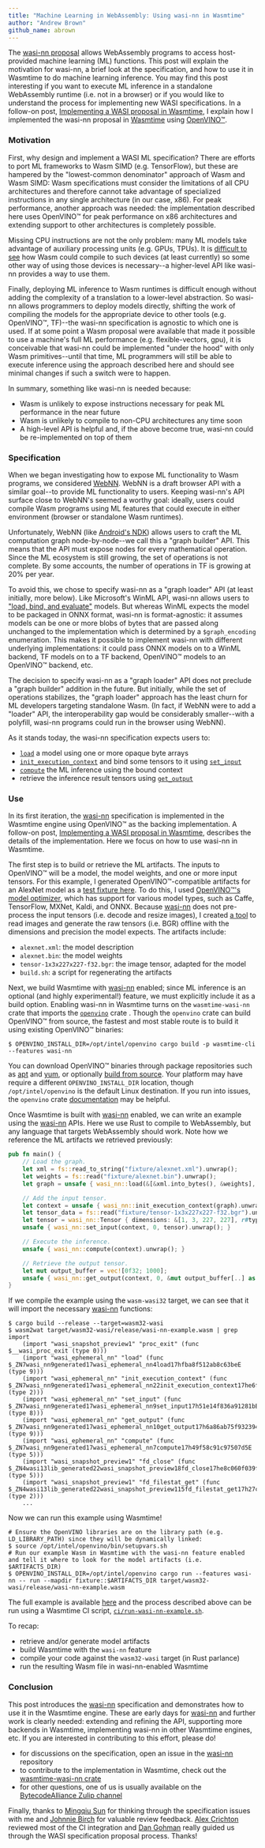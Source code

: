 ```yaml
---
title: "Machine Learning in WebAssembly: Using wasi-nn in Wasmtime"
author: "Andrew Brown"
github_name: abrown
---
```


The [wasi-nn proposal][wasi-nn] allows WebAssembly programs to access host-provided machine learning
(ML) functions. This post will explain the motivation for wasi-nn, a brief look at the
specification, and how to use it in Wasmtime to do machine learning inference. You may find this
post interesting if you want to execute ML inference in a standalone WebAssembly runtime (i.e. not
in a browser) or if you would like to understand the process for implementing new WASI
specifications. In a follow-on post, [Implementing a WASI proposal in
Wasmtime](https://bytecodealliance.org/articles/implementing-wasi-nn-in-wasmtime), I explain how I
implemented the wasi-nn proposal in [Wasmtime](https://wasmtime.dev/) using
[OpenVINO&trade;](https://docs.openvinotoolkit.org/latest/index.html).



### Motivation

First, why design and implement a WASI ML specification? There are efforts to port ML frameworks to
Wasm SIMD (e.g. TensorFlow), but these are hampered by the "lowest-common denominator" approach of
Wasm and Wasm SIMD: Wasm specifications must consider the limitations of all CPU architectures and
therefore cannot take advantage of specialized instructions in any single architecture (in our case,
x86). For peak performance, another approach was needed: the implementation described here uses
OpenVINO&trade; for peak performance on x86 architectures and extending support to other
architectures is completely possible.

Missing CPU instructions are not the only problem: many ML models take advantage of auxiliary
processing units (e.g. GPUs, TPUs). It is [difficult to
see](https://github.com/WebAssembly/design/issues/273) how Wasm could compile to such devices (at
least currently) so some other way of using those devices is necessary--a higher-level API like
wasi-nn provides a way to use them.

Finally, deploying ML inference to Wasm runtimes is difficult enough without adding the complexity
of a translation to a lower-level abstraction. So wasi-nn allows programmers to deploy models
directly, shifting the work of compiling the models for the appropriate device to other tools (e.g.
OpenVINO&trade;, TF)--the wasi-nn specification is agnostic to which one is used. If at some point a
Wasm proposal were available that made it possible to use a machine's full ML performance (e.g.
flexible-vectors, gpu), it is conceivable that wasi-nn could be implemented "under the hood" with
only Wasm primitives--until that time, ML programmers will still be able to execute inference using
the approach described here and should see minimal changes if such a switch were to happen.

In summary, something like wasi-nn is needed because:
 - Wasm is unlikely to expose instructions necessary for peak ML performance in the near future
 - Wasm is unlikely to compile to non-CPU architectures any time soon
 - A high-level API is helpful and, if the above become true, wasi-nn could be re-implemented on top
   of them



### Specification 

When we began investigating how to expose ML functionality to Wasm programs, we considered
[WebNN](https://webmachinelearning.github.io/webnn). WebNN is a draft browser API with a similar
goal--to provide ML functionality to users. Keeping wasi-nn's API surface close to WebNN's seemed a
worthy goal: ideally, users could compile Wasm programs using ML features that could execute in
either environment (browser or standalone Wasm runtimes).

Unfortunately, WebNN (like [Android's NDK](https://developer.android.com/ndk/guides/neuralnetworks))
allows users to craft the ML computation graph node-by-node--we call this a "graph builder" API.
This means that the API must expose nodes for every mathematical operation. Since the ML ecosystem
is still growing, the set of operations is not complete. By some accounts, the number of operations
in TF is growing at 20% per year.

To avoid this, we chose to specify wasi-nn as a "graph loader" API (at least initially, more below).
Like Microsoft's WinML API, wasi-nn allows users to ["load, bind, and
evaluate"](https://docs.microsoft.com/en-us/windows/ai/windows-ml/integrate-model) models. But
whereas WinML expects the model to be packaged in ONNX format, wasi-nn is format-agnostic: it
assumes models can be one or more blobs of bytes that are passed along unchanged to the
implementation which is determined by a `$graph_encoding` enumeration. This makes it possible to
implement wasi-nn with different underlying implementations: it could pass ONNX models on to a WinML
backend, TF models on to a TF backend, OpenVINO&trade; models to an OpenVINO&trade; backend, etc.

The decision to specify wasi-nn as a "graph loader" API does not preclude a "graph builder" addition
in the future. But initially, while the set of operations stabilizes, the "graph loader" approach
has the least churn for ML developers targeting standalone Wasm. (In fact, if WebNN were to add a
"loader" API, the interoperability gap would be considerably smaller--with a polyfill, wasi-nn
programs could run in the browser using WebNN).

As it stands today, the wasi-nn specification expects users to:
 - [`load`] a model using one or more opaque byte arrays
 - [`init_execution_context`] and bind some tensors to it using [`set_input`]
 - [`compute`] the ML inference using the bound context
 - retrieve the inference result tensors using [`get_output`]

[`load`]: https://github.com/WebAssembly/wasi-nn/blob/f72b983c4cc91ac575af6babc57b5bccb7db7ba9/phases/ephemeral/witx/wasi_ephemeral_nn.witx#L108-L118
[`init_execution_context`]: https://github.com/WebAssembly/wasi-nn/blob/f72b983c4cc91ac575af6babc57b5bccb7db7ba9/phases/ephemeral/witx/wasi_ephemeral_nn.witx#L125-L129
[`set_input`]: https://github.com/WebAssembly/wasi-nn/blob/f72b983c4cc91ac575af6babc57b5bccb7db7ba9/phases/ephemeral/witx/wasi_ephemeral_nn.witx#L134-L142
[`compute`]: https://github.com/WebAssembly/wasi-nn/blob/f72b983c4cc91ac575af6babc57b5bccb7db7ba9/phases/ephemeral/witx/wasi_ephemeral_nn.witx#L165
[`get_output`]: https://github.com/WebAssembly/wasi-nn/blob/f72b983c4cc91ac575af6babc57b5bccb7db7ba9/phases/ephemeral/witx/wasi_ephemeral_nn.witx#L147-L160



### Use

In its first iteration, the [wasi-nn] specification is implemented in the Wasmtime engine using
OpenVINO&trade; as the backing implementation. A follow-on post, [Implementing a WASI proposal in
Wasmtime](https://bytecodealliance.org/articles/implementing-wasi-nn-in-wasmtime), describes the
details of the implementation. Here we focus on how to use wasi-nn in Wasmtime.

The first step is to build or retrieve the ML artifacts. The inputs to OpenVINO&trade; will be a
model, the model weights, and one or more input tensors. For this example, I generated
OpenVINO&trade;-compatible artifacts for an AlexNet model as a [test fixture
here](https://github.com/intel/openvino-rs/tree/main/crates/openvino/tests/fixtures/alexnet). To do
this, I used [OpenVINO&trade;'s model
optimizer](https://docs.openvinotoolkit.org/latest/openvino_docs_MO_DG_Deep_Learning_Model_Optimizer_DevGuide.html),
which has support for various model types, such as Caffe, TensorFlow, MXNet, Kaldi, and ONNX.
Because [wasi-nn] does not pre-process the input tensors (i.e. decode and resize images), I created
[a tool](https://github.com/intel/openvino-rs/tree/main/crates/openvino-tensor-converter) to read
images and generate the raw tensors (i.e. BGR) offline with the dimensions and precision the model
expects. The artifacts include:
 - `alexnet.xml`: the model description
 - `alexnet.bin`: the model weights
 - `tensor-1x3x227x227-f32.bgr`: the image tensor, adapted for the model
 - `build.sh`: a script for regenerating the artifacts

Next, we build Wasmtime with [wasi-nn] enabled; since ML inference is an optional (and highly
experimental!) feature, we must explicitly include it as a build option. Enabling wasi-nn in
Wasmtime turns on the `wasmtime-wasi-nn` crate that imports the
[`openvino`](https://crates.io/crates/openvino) crate . Though the `openvino` crate can build
OpenVINO&trade; from source, the fastest and most stable route is to build it using existing
OpenVINO&trade; binaries:

```shell
$ OPENVINO_INSTALL_DIR=/opt/intel/openvino cargo build -p wasmtime-cli --features wasi-nn
```

You can download OpenVINO&trade; binaries through package repositories such as
[apt](https://docs.openvinotoolkit.org/latest/openvino_docs_install_guides_installing_openvino_apt.html)
and
[yum](https://docs.openvinotoolkit.org/latest/openvino_docs_install_guides_installing_openvino_yum.html),
or optionally [build from
source](https://github.com/openvinotoolkit/openvino/blob/master/build-instruction.md). Your platform
may have require a different `OPENVINO_INSTALL_DIR` location, though `/opt/intel/openvino` is the
default Linux destination. If you run into issues, the `openvino` crate
[documentation](https://github.com/openvinotoolkit/openvino/pull/2342/files#diff-797836aff877bf81e5149c84eb772d8685d7a11451430ea89115fac9c3539082)
may be helpful.

Once Wasmtime is built with [wasi-nn] enabled, we can write an example using the [wasi-nn] APIs.
Here we use Rust to compile to WebAssembly, but any language that targets WebAssembly should work.
Note how we reference the ML artifacts we retrieved previously:

```rust
pub fn main() {
    // Load the graph.
    let xml = fs::read_to_string("fixture/alexnet.xml").unwrap();
    let weights = fs::read("fixture/alexnet.bin").unwrap();
    let graph = unsafe { wasi_nn::load(&[&xml.into_bytes(), &weights], wasi_nn::GRAPH_ENCODING_OPENVINO, wasi_nn::EXECUTION_TARGET_CPU).unwrap() };

    // Add the input tensor.
    let context = unsafe { wasi_nn::init_execution_context(graph).unwrap() };
    let tensor_data = fs::read("fixture/tensor-1x3x227x227-f32.bgr").unwrap();
    let tensor = wasi_nn::Tensor { dimensions: &[1, 3, 227, 227], r#type: wasi_nn::TENSOR_TYPE_F32, data: &tensor_data };
    unsafe { wasi_nn::set_input(context, 0, tensor).unwrap(); }

    // Execute the inference.
    unsafe { wasi_nn::compute(context).unwrap(); }

    // Retrieve the output tensor.
    let mut output_buffer = vec![0f32; 1000];
    unsafe { wasi_nn::get_output(context, 0, &mut output_buffer[..] as *mut [f32] as *mut u8, (output_buffer.len() * 4).try_into().unwrap()); }
}
```

If we compile the example using the `wasm-wasi32` target, we can see that it will import the
necessary [wasi-nn] functions:

```shell
$ cargo build --release --target=wasm32-wasi
$ wasm2wat target/wasm32-wasi/release/wasi-nn-example.wasm | grep import
    (import "wasi_snapshot_preview1" "proc_exit" (func $__wasi_proc_exit (type 0)))
    (import "wasi_ephemeral_nn" "load" (func $_ZN7wasi_nn9generated17wasi_ephemeral_nn4load17hfba8f512ab8c63beE (type 9)))
    (import "wasi_ephemeral_nn" "init_execution_context" (func $_ZN7wasi_nn9generated17wasi_ephemeral_nn22init_execution_context17he6f1beedc2598fbdE (type 2)))
    (import "wasi_ephemeral_nn" "set_input" (func $_ZN7wasi_nn9generated17wasi_ephemeral_nn9set_input17h51e14f836a91281bE (type 8)))
    (import "wasi_ephemeral_nn" "get_output" (func $_ZN7wasi_nn9generated17wasi_ephemeral_nn10get_output17h6a86ab75f932394dE (type 9)))
    (import "wasi_ephemeral_nn" "compute" (func $_ZN7wasi_nn9generated17wasi_ephemeral_nn7compute17h49f58c91c97507d5E (type 5)))
    (import "wasi_snapshot_preview1" "fd_close" (func $_ZN4wasi13lib_generated22wasi_snapshot_preview18fd_close17he8c060f039f6c828E (type 5)))
    (import "wasi_snapshot_preview1" "fd_filestat_get" (func $_ZN4wasi13lib_generated22wasi_snapshot_preview115fd_filestat_get17h27caa6992e6ea3b8E (type 2)))
    ...
```

Now we can run this example using Wasmtime!

```shell
# Ensure the OpenVINO libraries are on the library path (e.g. LD_LIBRARY_PATH) since they will be dynamically linked:
$ source /opt/intel/openvino/bin/setupvars.sh
# Run our example Wasm in Wasmtime with the wasi-nn feature enabled and tell it where to look for the model artifacts (i.e. $ARTIFACTS_DIR)
$ OPENVINO_INSTALL_DIR=/opt/intel/openvino cargo run --features wasi-nn -- run --mapdir fixture::$ARTIFACTS_DIR target/wasm32-wasi/release/wasi-nn-example.wasm
```

The full example is available
[here](https://github.com/bytecodealliance/wasmtime/blob/main/crates/wasi-nn/examples/classification-example/src/main.rs)
and the process described above can be run using a Wasmtime CI script,
[`ci/run-wasi-nn-example.sh`](https://github.com/bytecodealliance/wasmtime/blob/main/ci/run-wasi-nn-example.sh).

To recap:
 - retrieve and/or generate model artifacts
 - build Wasmtime with the `wasi-nn` feature
 - compile your code against the `wasm32-wasi` target (in Rust parlance)
 - run the resulting Wasm file in wasi-nn-enabled Wasmtime 



### Conclusion

This post introduces the [wasi-nn] specification and demonstrates how to use it in the Wasmtime
engine. These are early days for [wasi-nn] and further work is clearly needed: extending and
refining the API, supporting more backends in Wasmtime, implementing wasi-nn in other Wasmtime
engines, etc. If you are interested in contributing to this effort, please do!
 - for discussions on the specification, open an issue in the [wasi-nn] repository
 - to contribute to the implementation in Wasmtime, check out the [wasmtime-wasi-nn
   crate](https://github.com/bytecodealliance/wasmtime/tree/main/crates/wasi-nn)
 - for other questions, one of us is usually available on the [BytecodeAlliance Zulip
   channel](https://bytecodealliance.zulipchat.com)

Finally, thanks to [Mingqiu Sun](https://github.com/mingqiusun) for thinking through the
specification issues with me and [Johnnie Birch](https://github.com/jlb6740) for valuable review
feedback. [Alex Crichton](https://github.com/alexcrichton) reviewed most of the CI integration and
[Dan Gohman](https://github.com/sunfishcode) really guided us through the WASI specification
proposal process. Thanks!



[wasi-nn]: https://github.com/WebAssembly/wasi-nn
